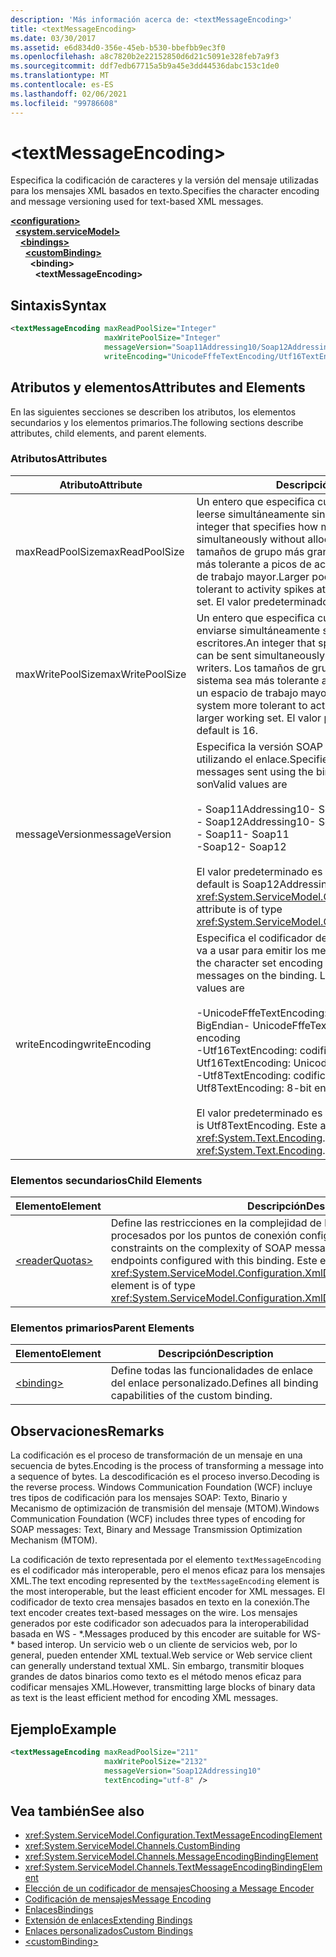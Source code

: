 ```yaml
---
description: 'Más información acerca de: <textMessageEncoding>'
title: <textMessageEncoding>
ms.date: 03/30/2017
ms.assetid: e6d834d0-356e-45eb-b530-bbefbb9ec3f0
ms.openlocfilehash: a8c7820b2e22152850d6d21c5091e328feb7a9f3
ms.sourcegitcommit: ddf7edb67715a5b9a45e3dd44536dabc153c1de0
ms.translationtype: MT
ms.contentlocale: es-ES
ms.lasthandoff: 02/06/2021
ms.locfileid: "99786608"
---
```

# \<textMessageEncoding>

<span data-ttu-id="79c7f-102">Especifica la codificación de caracteres y la versión del mensaje utilizadas para los mensajes XML basados en texto.</span><span class="sxs-lookup"><span data-stu-id="79c7f-102">Specifies the character encoding and message versioning used for text-based XML messages.</span></span>  
  
[**\<configuration>**](../configuration-element.md)\
&nbsp;&nbsp;[**\<system.serviceModel>**](system-servicemodel.md)\
&nbsp;&nbsp;&nbsp;&nbsp;[**\<bindings>**](bindings.md)\
&nbsp;&nbsp;&nbsp;&nbsp;&nbsp;&nbsp;[**\<customBinding>**](custombinding.md)\
&nbsp;&nbsp;&nbsp;&nbsp;&nbsp;&nbsp;&nbsp;&nbsp;**\<binding>**\
&nbsp;&nbsp;&nbsp;&nbsp;&nbsp;&nbsp;&nbsp;&nbsp;&nbsp;&nbsp;**\<textMessageEncoding>**  
  
## <a name="syntax"></a><span data-ttu-id="79c7f-103">Sintaxis</span><span class="sxs-lookup"><span data-stu-id="79c7f-103">Syntax</span></span>  
  
```xml  
<textMessageEncoding maxReadPoolSize="Integer"
                     maxWritePoolSize="Integer"
                     messageVersion="Soap11Addressing10/Soap12Addressing10"
                     writeEncoding="UnicodeFffeTextEncoding/Utf16TextEncoding/Utf8TextEncoding" />
```  
  
## <a name="attributes-and-elements"></a><span data-ttu-id="79c7f-104">Atributos y elementos</span><span class="sxs-lookup"><span data-stu-id="79c7f-104">Attributes and Elements</span></span>  

 <span data-ttu-id="79c7f-105">En las siguientes secciones se describen los atributos, los elementos secundarios y los elementos primarios.</span><span class="sxs-lookup"><span data-stu-id="79c7f-105">The following sections describe attributes, child elements, and parent elements.</span></span>  
  
### <a name="attributes"></a><span data-ttu-id="79c7f-106">Atributos</span><span class="sxs-lookup"><span data-stu-id="79c7f-106">Attributes</span></span>  
  
|<span data-ttu-id="79c7f-107">Atributo</span><span class="sxs-lookup"><span data-stu-id="79c7f-107">Attribute</span></span>|<span data-ttu-id="79c7f-108">Descripción</span><span class="sxs-lookup"><span data-stu-id="79c7f-108">Description</span></span>|  
|---------------|-----------------|  
|<span data-ttu-id="79c7f-109">maxReadPoolSize</span><span class="sxs-lookup"><span data-stu-id="79c7f-109">maxReadPoolSize</span></span>|<span data-ttu-id="79c7f-110">Un entero que especifica cuántos mensajes pueden leerse simultáneamente sin asignar nuevos lectores.</span><span class="sxs-lookup"><span data-stu-id="79c7f-110">An integer that specifies how many messages can be read simultaneously without allocating new readers.</span></span> <span data-ttu-id="79c7f-111">Los tamaños de grupo más grandes hacen que el sistema sea más tolerante a picos de actividad a costa de un espacio de trabajo mayor.</span><span class="sxs-lookup"><span data-stu-id="79c7f-111">Larger pool sizes make the system more tolerant to activity spikes at the cost of a larger working set.</span></span> <span data-ttu-id="79c7f-112">El valor predeterminado es 64.</span><span class="sxs-lookup"><span data-stu-id="79c7f-112">The default is 64.</span></span>|  
|<span data-ttu-id="79c7f-113">maxWritePoolSize</span><span class="sxs-lookup"><span data-stu-id="79c7f-113">maxWritePoolSize</span></span>|<span data-ttu-id="79c7f-114">Un entero que especifica cuántos mensajes pueden enviarse simultáneamente sin asignar nuevos escritores.</span><span class="sxs-lookup"><span data-stu-id="79c7f-114">An integer that specifies how many messages can be sent simultaneously without allocating new writers.</span></span> <span data-ttu-id="79c7f-115">Los tamaños de grupo más grandes hacen que el sistema sea más tolerante a picos de actividad a costa de un espacio de trabajo mayor.</span><span class="sxs-lookup"><span data-stu-id="79c7f-115">Larger pool sizes make the system more tolerant to activity spikes at the cost of a larger working set.</span></span> <span data-ttu-id="79c7f-116">El valor predeterminado es 16.</span><span class="sxs-lookup"><span data-stu-id="79c7f-116">The default is 16.</span></span>|  
|<span data-ttu-id="79c7f-117">messageVersion</span><span class="sxs-lookup"><span data-stu-id="79c7f-117">messageVersion</span></span>|<span data-ttu-id="79c7f-118">Especifica la versión SOAP de los mensajes enviados utilizando el enlace.</span><span class="sxs-lookup"><span data-stu-id="79c7f-118">Specifies the SOAP version of the messages sent using the binding.</span></span> <span data-ttu-id="79c7f-119">Los valores válidos son</span><span class="sxs-lookup"><span data-stu-id="79c7f-119">Valid values are</span></span><br /><br /> <span data-ttu-id="79c7f-120">- Soap11Addressing10</span><span class="sxs-lookup"><span data-stu-id="79c7f-120">-   Soap11Addressing10</span></span><br /><span data-ttu-id="79c7f-121">- Soap12Addressing10</span><span class="sxs-lookup"><span data-stu-id="79c7f-121">-   Soap12Addressing10</span></span><br /><span data-ttu-id="79c7f-122">- Soap11</span><span class="sxs-lookup"><span data-stu-id="79c7f-122">-   Soap11</span></span><br /><span data-ttu-id="79c7f-123">-Soap12</span><span class="sxs-lookup"><span data-stu-id="79c7f-123">-  Soap12</span></span><br /><br /><span data-ttu-id="79c7f-124">El valor predeterminado es Soap12Addressing10.</span><span class="sxs-lookup"><span data-stu-id="79c7f-124">The default is Soap12Addressing10.</span></span> <span data-ttu-id="79c7f-125">Este atributo es del tipo <xref:System.ServiceModel.Channels.MessageVersion>.</span><span class="sxs-lookup"><span data-stu-id="79c7f-125">This attribute is of type <xref:System.ServiceModel.Channels.MessageVersion>.</span></span>|  
|<span data-ttu-id="79c7f-126">writeEncoding</span><span class="sxs-lookup"><span data-stu-id="79c7f-126">writeEncoding</span></span>|<span data-ttu-id="79c7f-127">Especifica el codificador del juego de caracteres que se va a usar para emitir los mensajes en el enlace.</span><span class="sxs-lookup"><span data-stu-id="79c7f-127">Specifies the character set encoding to be used for emitting messages on the binding.</span></span> <span data-ttu-id="79c7f-128">Los valores válidos son</span><span class="sxs-lookup"><span data-stu-id="79c7f-128">Valid values are</span></span><br /><br /> <span data-ttu-id="79c7f-129">-UnicodeFffeTextEncoding: codificación Unicode BigEndian</span><span class="sxs-lookup"><span data-stu-id="79c7f-129">-   UnicodeFffeTextEncoding: Unicode BigEndian encoding</span></span><br /><span data-ttu-id="79c7f-130">-Utf16TextEncoding: codificación Unicode</span><span class="sxs-lookup"><span data-stu-id="79c7f-130">-   Utf16TextEncoding: Unicode encoding</span></span><br /><span data-ttu-id="79c7f-131">-Utf8TextEncoding: codificación de 8 bits</span><span class="sxs-lookup"><span data-stu-id="79c7f-131">-   Utf8TextEncoding: 8-bit encoding</span></span><br /><br /> <span data-ttu-id="79c7f-132">El valor predeterminado es Utf8TextEncoding.</span><span class="sxs-lookup"><span data-stu-id="79c7f-132">The default is Utf8TextEncoding.</span></span> <span data-ttu-id="79c7f-133">Este atributo es del tipo <xref:System.Text.Encoding>.</span><span class="sxs-lookup"><span data-stu-id="79c7f-133">This attribute is of type <xref:System.Text.Encoding>.</span></span>|  
  
### <a name="child-elements"></a><span data-ttu-id="79c7f-134">Elementos secundarios</span><span class="sxs-lookup"><span data-stu-id="79c7f-134">Child Elements</span></span>  
  
|<span data-ttu-id="79c7f-135">Elemento</span><span class="sxs-lookup"><span data-stu-id="79c7f-135">Element</span></span>|<span data-ttu-id="79c7f-136">Descripción</span><span class="sxs-lookup"><span data-stu-id="79c7f-136">Description</span></span>|  
|-------------|-----------------|  
|[\<readerQuotas>](/previous-versions/dotnet/netframework-4.0/ms731325(v=vs.100))|<span data-ttu-id="79c7f-137">Define las restricciones en la complejidad de los mensajes SOAP que pueden ser procesados por los puntos de conexión configurados con este enlace.</span><span class="sxs-lookup"><span data-stu-id="79c7f-137">Defines the constraints on the complexity of SOAP messages that can be processed by endpoints configured with this binding.</span></span> <span data-ttu-id="79c7f-138">Este elemento es del tipo <xref:System.ServiceModel.Configuration.XmlDictionaryReaderQuotasElement>.</span><span class="sxs-lookup"><span data-stu-id="79c7f-138">This element is of type <xref:System.ServiceModel.Configuration.XmlDictionaryReaderQuotasElement>.</span></span>|  
  
### <a name="parent-elements"></a><span data-ttu-id="79c7f-139">Elementos primarios</span><span class="sxs-lookup"><span data-stu-id="79c7f-139">Parent Elements</span></span>  
  
|<span data-ttu-id="79c7f-140">Elemento</span><span class="sxs-lookup"><span data-stu-id="79c7f-140">Element</span></span>|<span data-ttu-id="79c7f-141">Descripción</span><span class="sxs-lookup"><span data-stu-id="79c7f-141">Description</span></span>|  
|-------------|-----------------|  
|[\<binding>](bindings.md)|<span data-ttu-id="79c7f-142">Define todas las funcionalidades de enlace del enlace personalizado.</span><span class="sxs-lookup"><span data-stu-id="79c7f-142">Defines all binding capabilities of the custom binding.</span></span>|  
  
## <a name="remarks"></a><span data-ttu-id="79c7f-143">Observaciones</span><span class="sxs-lookup"><span data-stu-id="79c7f-143">Remarks</span></span>  

 <span data-ttu-id="79c7f-144">La codificación es el proceso de transformación de un mensaje en una secuencia de bytes.</span><span class="sxs-lookup"><span data-stu-id="79c7f-144">Encoding is the process of transforming a message into a sequence of bytes.</span></span> <span data-ttu-id="79c7f-145">La descodificación es el proceso inverso.</span><span class="sxs-lookup"><span data-stu-id="79c7f-145">Decoding is the reverse process.</span></span> <span data-ttu-id="79c7f-146">Windows Communication Foundation (WCF) incluye tres tipos de codificación para los mensajes SOAP: Texto, Binario y Mecanismo de optimización de transmisión del mensaje (MTOM).</span><span class="sxs-lookup"><span data-stu-id="79c7f-146">Windows Communication Foundation (WCF) includes three types of encoding for SOAP messages: Text, Binary and Message Transmission Optimization Mechanism (MTOM).</span></span>  
  
 <span data-ttu-id="79c7f-147">La codificación de texto representada por el elemento `textMessageEncoding` es el codificador más interoperable, pero el menos eficaz para los mensajes XML.</span><span class="sxs-lookup"><span data-stu-id="79c7f-147">The text encoding represented by the `textMessageEncoding` element is the most interoperable, but the least efficient encoder for XML messages.</span></span>  <span data-ttu-id="79c7f-148">El codificador de texto crea mensajes basados en texto en la conexión.</span><span class="sxs-lookup"><span data-stu-id="79c7f-148">The text encoder creates text-based messages on the wire.</span></span> <span data-ttu-id="79c7f-149">Los mensajes generados por este codificador son adecuados para la interoperabilidad basada en WS - \*.</span><span class="sxs-lookup"><span data-stu-id="79c7f-149">Messages produced by this encoder are suitable for WS-\* based interop.</span></span> <span data-ttu-id="79c7f-150">Un servicio web o un cliente de servicios web, por lo general, pueden entender XML textual.</span><span class="sxs-lookup"><span data-stu-id="79c7f-150">Web service or Web service client can generally understand textual XML.</span></span> <span data-ttu-id="79c7f-151">Sin embargo, transmitir bloques grandes de datos binarios como texto es el método menos eficaz para codificar mensajes XML.</span><span class="sxs-lookup"><span data-stu-id="79c7f-151">However, transmitting large blocks of binary data as text is the least efficient method for encoding XML messages.</span></span>  
  
## <a name="example"></a><span data-ttu-id="79c7f-152">Ejemplo</span><span class="sxs-lookup"><span data-stu-id="79c7f-152">Example</span></span>  
  
```xml  
<textMessageEncoding maxReadPoolSize="211"
                     maxWritePoolSize="2132"
                     messageVersion="Soap12Addressing10"
                     textEncoding="utf-8" />
```  
  
## <a name="see-also"></a><span data-ttu-id="79c7f-153">Vea también</span><span class="sxs-lookup"><span data-stu-id="79c7f-153">See also</span></span>

- <xref:System.ServiceModel.Configuration.TextMessageEncodingElement>
- <xref:System.ServiceModel.Channels.CustomBinding>
- <xref:System.ServiceModel.Channels.MessageEncodingBindingElement>
- <xref:System.ServiceModel.Channels.TextMessageEncodingBindingElement>
- [<span data-ttu-id="79c7f-154">Elección de un codificador de mensajes</span><span class="sxs-lookup"><span data-stu-id="79c7f-154">Choosing a Message Encoder</span></span>](../../../wcf/feature-details/choosing-a-message-encoder.md)
- [<span data-ttu-id="79c7f-155">Codificación de mensajes</span><span class="sxs-lookup"><span data-stu-id="79c7f-155">Message Encoding</span></span>](message-encoding.md)
- [<span data-ttu-id="79c7f-156">Enlaces</span><span class="sxs-lookup"><span data-stu-id="79c7f-156">Bindings</span></span>](../../../wcf/bindings.md)
- [<span data-ttu-id="79c7f-157">Extensión de enlaces</span><span class="sxs-lookup"><span data-stu-id="79c7f-157">Extending Bindings</span></span>](../../../wcf/extending/extending-bindings.md)
- [<span data-ttu-id="79c7f-158">Enlaces personalizados</span><span class="sxs-lookup"><span data-stu-id="79c7f-158">Custom Bindings</span></span>](../../../wcf/extending/custom-bindings.md)
- [\<customBinding>](custombinding.md)
